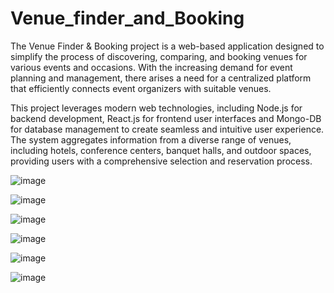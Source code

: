 # Venue_finder_and_Booking


The Venue Finder & Booking  project is a web-based application designed to simplify the process of discovering, comparing, and booking venues for various events and occasions. With the increasing demand for event planning and management, there arises a need for a centralized platform that efficiently connects event organizers with suitable venues.

This project leverages modern web technologies, including Node.js for backend development, React.js for frontend user interfaces and Mongo-DB for database management to create seamless and intuitive user experience. The system aggregates information from a diverse range of venues, including hotels, conference centers, banquet halls, and outdoor spaces, providing users with a comprehensive selection and reservation process.

![image](https://github.com/Trisha-Patel/Venue_finder_and_Booking/assets/170163156/ef24f60e-c796-4488-9cfe-8f5429c5aa84)


![image](https://github.com/Trisha-Patel/Venue_finder_and_Booking/assets/170163156/97516cc4-063c-4400-ab77-47e75d36dcb0)

![image](https://github.com/Trisha-Patel/Venue_finder_and_Booking/assets/170163156/f853084c-9b7e-445d-8841-21b0e6cbbbae)

![image](https://github.com/Trisha-Patel/Venue_finder_and_Booking/assets/170163156/c26b0209-c522-4540-9d42-a9f9713b701c)

![image](https://github.com/Trisha-Patel/Venue_finder_and_Booking/assets/170163156/e8c5b868-454b-413c-bab6-883e645bb8f9)

![image](https://github.com/Trisha-Patel/Venue_finder_and_Booking/assets/170163156/986c944f-01de-4111-8764-53d18834b682)


